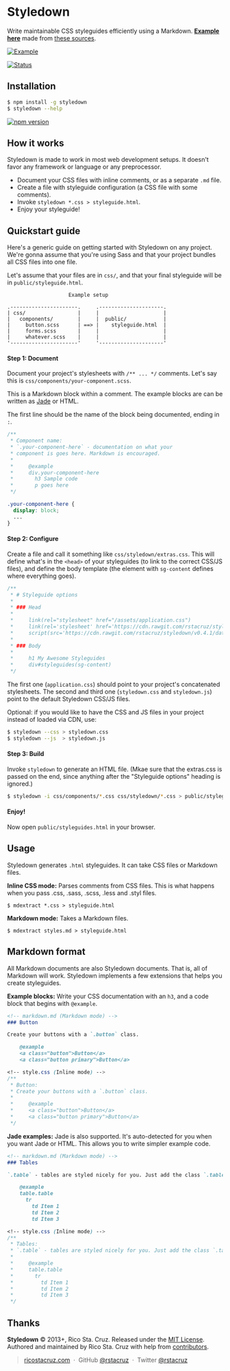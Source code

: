 Styledown
=========

Write maintainable CSS styleguides efficiently using a Markdown.
**[Example here][example]** made from [these sources][example source].

[![Example](https://cdn.rawgit.com/rstacruz/styledown/b0d339c/examples/screenshot.png)][example]

[![Status](https://travis-ci.org/rstacruz/styledown.png?branch=master)](https://travis-ci.org/rstacruz/styledown)

Installation
------------

``` bash
$ npm install -g styledown
$ styledown --help
```

[![npm version](https://badge.fury.io/js/styledown.svg)](https://npmjs.org/package/styledown "View this project on npm")

[example]: http://cdn.rawgit.com/rstacruz/styledown/v0.4.1/examples/bootstrap/index.html
[example source]: https://github.com/rstacruz/styledown/tree/master/examples/bootstrap

How it works
------------

Styledown is made to work in most web development setups. It doesn't favor any 
framework or language or any preprocessor.

 * Document your CSS files with inline comments, or as a separate `.md` file.
 * Create a file with styleguide configuration (a CSS file with some comments).
 * Invoke `styledown *.css > styleguide.html`.
 * Enjoy your styleguide!

Quickstart guide
----------------

Here's a generic guide on getting started with Styledown on any project. We're
gonna assume that you're using Sass and that your project bundles all CSS files
into one file.

Let's assume that your files are in `css/`, and that your final styleguide will
be in `public/styleguide.html`.

```
                    Example setup

.----------------------.     .---------------------.
| css/                 |     |                     |
|   components/        |     |  public/            |
|     button.scss      | ==> |    styleguide.html  |
|     forms.scss       |     |                     |
|     whatever.scss    |     |                     |
'----------------------'     '---------------------'
```

#### Step 1: Document

Document your project's stylesheets with `/** ... */` comments.  Let's say this
is `css/components/your-component.scss`.

This is a Markdown block within a comment. The example blocks
are can be written as [Jade] or HTML.

The first line should be the name of the block being documented, ending in `:`.

```css
/**
 * Component name:
 * `.your-component-here` - documentation on what your
 * component is goes here. Markdown is encouraged.
 *
 *     @example
 *     div.your-component-here
 *       h3 Sample code
 *       p goes here
 */

.your-component-here {
  display: block;
  ...
}
```

#### Step 2: Configure

Create a file and call it something like `css/styledown/extras.css`. This will
define what's in the `<head>` of your styleguides (to link to the correct CSS/JS
files), and define the body template (the element with `sg-content` defines
where everything goes).

```css
/**
 * # Styleguide options
 *
 * ### Head
 *
 *     link(rel="stylesheet" href="/assets/application.css")
 *     link(rel='stylesheet' href='https://cdn.rawgit.com/rstacruz/styledown/v0.4.1/data/styledown.css')
 *     script(src='https://cdn.rawgit.com/rstacruz/styledown/v0.4.1/data/styledown.js')
 *
 * ### Body
 *
 *     h1 My Awesome Styleguides
 *     div#styleguides(sg-content)
 */
```

The first one (`application.css`) should point to your project's concatenated
stylesheets. The second and third one (`styledown.css` and `styledown.js`)
point to the default Styledown CSS/JS files.

Optional: if you would like to have the CSS and JS files in your project
instead of loaded via CDN, use:

```sh
$ styledown --css > styledown.css
$ styledown --js  > styledown.js
```

#### Step 3: Build

Invoke `styledown` to generate an HTML file. (Mkae sure that the extras.css is
passed on the end, since anything after the "Styleguide options" heading is ignored.)

```bash
$ styledown -i css/components/*.css css/styledown/*.css > public/styleguides.html
```

#### Enjoy!

Now open `public/styleguides.html` in your browser.

Usage
-----

Styledown generates `.html` styleguides. It can take CSS files or Markdown 
files.

__Inline CSS mode:__ Parses comments from CSS files. This is what happens when 
you pass .css, .sass, .scss, .less and .styl files.

```
$ mdextract *.css > styleguide.html
```

__Markdown mode:__ Takes a Markdown files.

```
$ mdextract styles.md > styleguide.html
```

Markdown format
---------------

All Markdown documents are also Styledown documents. That is, all of Markdown 
will work. Styledown implements a few extensions that helps you create 
styleguides.

__Example blocks:__ Write your CSS documentation with an `h3`, and a code block 
that begins with `@example`.

``` markdown
<!-- markdown.md (Markdown mode) -->
### Button

Create your buttons with a `.button` class.

    @example
    <a class="button">Button</a>
    <a class="button primary">Button</a>
```

``` css
<!-- style.css (Inline mode) -->
/**
 * Button:
 * Create your buttons with a `.button` class.
 * 
 *     @example
 *     <a class="button">Button</a>
 *     <a class="button primary">Button</a>
 */
```

__Jade examples:__ Jade is also supported. It's auto-detected for you when you 
want Jade or HTML. This allows you to write simpler example code.

``` markdown
<!-- markdown.md (Markdown mode) -->
### Tables

`.table` - tables are styled nicely for you. Just add the class `.table`.

    @example
    table.table
      tr
        td Item 1
        td Item 2
        td Item 3
```

``` css
<!-- style.css (Inline mode) -->
/**
 * Tables:
 * `.table` - tables are styled nicely for you. Just add the class `.table`.
 * 
 *     @example
 *     table.table
 *       tr
 *         td Item 1
 *         td Item 2
 *         td Item 3
 */
```

Thanks
------

**Styledown** © 2013+, Rico Sta. Cruz. Released under the [MIT License].<br>
Authored and maintained by Rico Sta. Cruz with help from [contributors].

> [ricostacruz.com](http://ricostacruz.com) &nbsp;&middot;&nbsp;
> GitHub [@rstacruz](https://github.com/rstacruz) &nbsp;&middot;&nbsp;
> Twitter [@rstacruz](https://twitter.com/rstacruz)

[MIT License]: http://mit-license.org/
[contributors]: http://github.com/rstacruz/styledown/contributors
[highlight.js]: http://highlightjs.org/
[Jade]: http://jade-lang.com/
